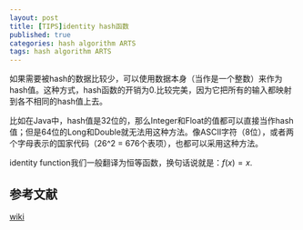 ```yaml
---
layout: post
title: [TIPS]identity hash函数
published: true
categories: hash algorithm ARTS
tags: hash algorithm ARTS
---
```


如果需要被hash的数据比较少，可以使用数据本身（当作是一个整数）来作为hash值。这种方式，hash函数的开销为0.比较完美，因为它把所有的输入都映射到各不相同的hash值上去。

比如在Java中，hash值是32位的，那么Integer和Float的值都可以直接当作hash值；但是64位的Long和Double就无法用这种方法。像ASCII字符（8位），或者两个字母表示的国家代码（26^2 = 676个表项），也都可以采用这种方法。

identity function我们一般翻译为恒等函数，换句话说就是：$f(x) = x$.

## 参考文献

[wiki](https://en.wikipedia.org/wiki/Hash_function#Identity_hash_function)

